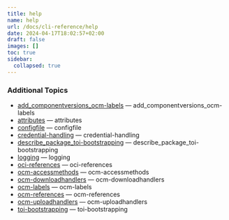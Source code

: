 ```yaml
---
title: help
name: help
url: /docs/cli-reference/help
date: 2024-04-17T18:02:57+02:00
draft: false
images: []
toc: true
sidebar:
  collapsed: true
---
```

### Additional Topics
* [add_componentversions_ocm-labels](/docs/cli-reference/add_componentversions_ocm-labels)	 &mdash; add_componentversions_ocm-labels
* [attributes](/docs/cli-reference/attributes)	 &mdash; attributes
* [configfile](/docs/cli-reference/configfile)	 &mdash; configfile
* [credential-handling](/docs/cli-reference/credential-handling)	 &mdash; credential-handling
* [describe_package_toi-bootstrapping](/docs/cli-reference/describe_package_toi-bootstrapping)	 &mdash; describe_package_toi-bootstrapping
* [logging](/docs/cli-reference/logging)	 &mdash; logging
* [oci-references](/docs/cli-reference/oci-references)	 &mdash; oci-references
* [ocm-accessmethods](/docs/cli-reference/ocm-accessmethods)	 &mdash; ocm-accessmethods
* [ocm-downloadhandlers](/docs/cli-reference/ocm-downloadhandlers)	 &mdash; ocm-downloadhandlers
* [ocm-labels](/docs/cli-reference/ocm-labels)	 &mdash; ocm-labels
* [ocm-references](/docs/cli-reference/ocm-references)	 &mdash; ocm-references
* [ocm-uploadhandlers](/docs/cli-reference/ocm-uploadhandlers)	 &mdash; ocm-uploadhandlers
* [toi-bootstrapping](/docs/cli-reference/toi-bootstrapping)	 &mdash; toi-bootstrapping
